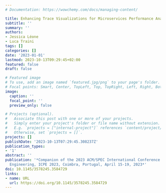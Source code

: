 ```yaml
---
# Documentation: https://wowchemy.com/docs/managing-content/

title: Enhancing Trace Visualizations for Microservices Performance Analysis
subtitle: ''
summary: ''
authors:
- Jessica Léone
- Luca Traini
tags: []
categories: []
date: '2023-01-01'
lastmod: 2023-10-13T09:29:45+02:00
featured: false
draft: false

# Featured image
# To use, add an image named `featured.jpg/png` to your page's folder.
# Focal points: Smart, Center, TopLeft, Top, TopRight, Left, Right, BottomLeft, Bottom, BottomRight.
image:
  caption: ''
  focal_point: ''
  preview_only: false

# Projects (optional).
#   Associate this post with one or more of your projects.
#   Simply enter your project's folder or file name without extension.
#   E.g. `projects = ["internal-project"]` references `content/project/deep-learning/index.md`.
#   Otherwise, set `projects = []`.
projects: []
publishDate: '2023-10-13T07:29:45.308237Z'
publication_types:
- '1'
abstract: ''
publication: '*Companion of the 2023 ACM/SPEC International Conference on Performance
  Engineering, ICPE 2023, Coimbra, Portugal, April 15-19, 2023*'
doi: 10.1145/3578245.3584729
links:
- name: URL
  url: https://doi.org/10.1145/3578245.3584729
---
```

